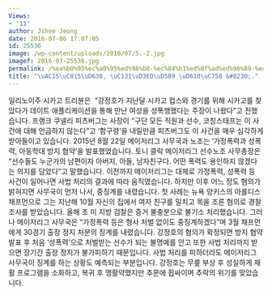 ```yaml
---
Views:
- '11'
author: Jihee Jeong
date: 2016-07-06 17:07:05
id: 25536
image: /wp-content/uploads/2016/07/5.-2.jpg
imagef: 2016-07-25536.jpg
permalink: /%ea%b0%95%ec%a0%95%ed%98%b8-%ec%84%b1%ed%8f%ad%ed%96%89-%ed%98%90%ec%9d%98/
title: "\uAC15\uC815\uD638, \uC131\uD3ED\uD589 \uD610\uC758 &#8230;."
---
```


일리노이주 시카고 트리뷴은  &#8220;강정호가 지난달 시카고 컵스와 경기를 위해 시카고를 찾았다가 데이트 애플리케이션을 통해 만난 여성을 성폭행했다는 주장이 나왔다&#8221;고 전했습니다. 프랭크 쿠넬리 피츠버그는 사장이 &#8220;구단 모든 직원과 선수, 코칭스태프는 이 사건에 대해 언급하지 않는다&#8221;고 &#8216;함구령&#8217;을 내릴만큼 피츠버그도 이 사건을 매우 심각하게 받아들이고 있습니다. 2015년 8월 22일 메이저리그 사무국과 노조는 &#8216;가정폭력과 성폭력, 아동학대 방지 협약&#8217;을 발표했었습니다. 토니 클락 메이저리그 선수노조 사무총장은 &#8220;선수들도 누군가의 남편이자 아버지, 아들, 남자친구다. 어떤 폭력도 용인하지 않겠다는 의지를 담았다&#8221;고 말했습니다. 이전까지 메이저리그는 대체로 가정폭력, 성폭력 등 사건이 일어나면 사법 처리의 결과에 따라 움직였습니다. 하지만 이후 어느 정도 혐의가 밝혀지면 사무국이 먼저 나서, 중징계를 내렸습니다. 첫 사례는 뉴욕 양키스의 아롤디스 채프먼으로 그는 지난해 10월 자신의 집에서 여자 친구를 밀치고 목을 조른 혐의로 경찰 조사를 받았습니다. 올해 초 미 지방 검찰은 증거 불충분으로 불기소 처리했습니다. 그러나 메이저리그 사무국은 &#8220;가정폭력 등은 형사 처벌 없이도 중징계하겠다&#8221;며 3월 채프먼에게 30경기 출장 정지 처분의 징계를 내렸습니다. 강정호의 혐의가 확정되면 방지 협약 발표 후 처음 &#8216;성폭력&#8217;으로 처벌받는 선수가 되는 불명예를 안고 또한 사법 처리까지 받으면 장기간 출장 정지가 불가피하기 때문입니다. 사법 처리를 피하더라도 메이저리그 사무국이 징계를 하는 상황도 예측되는 부분입니다. 강정호는 무릎 부상 후 성실하게 재활 프로그램을 소화하고, 복귀 후 맹활약했지만 추문에 휩싸이며 추락의 위기를 맞았습니다.